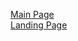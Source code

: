 [Main Page](https://sphinx-landing.vercel.app/)  
[Landing Page](https://green-career-421845.framer.app/)
